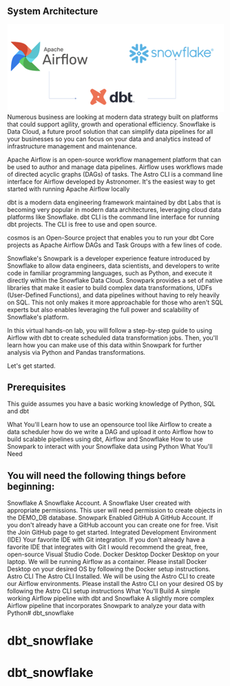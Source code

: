 
## System Architecture
![system_architecture.png](assets%2Farchitecture.png)
Numerous business are looking at modern data strategy built on platforms that could support agility, growth and operational efficiency. Snowflake is Data Cloud, a future proof solution that can simplify data pipelines for all your businesses so you can focus on your data and analytics instead of infrastructure management and maintenance.

Apache Airflow is an open-source workflow management platform that can be used to author and manage data pipelines. Airflow uses workflows made of directed acyclic graphs (DAGs) of tasks. The Astro CLI is a command line interface for Airflow developed by Astronomer. It's the easiest way to get started with running Apache Airflow locally

dbt is a modern data engineering framework maintained by dbt Labs that is becoming very popular in modern data architectures, leveraging cloud data platforms like Snowflake. dbt CLI is the command line interface for running dbt projects. The CLI is free to use and open source.

cosmos is an Open-Source project that enables you to run your dbt Core projects as Apache Airflow DAGs and Task Groups with a few lines of code.

Snowflake's Snowpark is a developer experience feature introduced by Snowflake to allow data engineers, data scientists, and developers to write code in familiar programming languages, such as Python, and execute it directly within the Snowflake Data Cloud. Snowpark provides a set of native libraries that make it easier to build complex data transformations, UDFs (User-Defined Functions), and data pipelines without having to rely heavily on SQL. This not only makes it more approachable for those who aren't SQL experts but also enables leveraging the full power and scalability of Snowflake's platform.

In this virtual hands-on lab, you will follow a step-by-step guide to using Airflow with dbt to create scheduled data transformation jobs. Then, you'll learn how you can make use of this data within Snowpark for further analysis via Python and Pandas transformations.

Let's get started.

## **Prerequisites**

This guide assumes you have a basic working knowledge of Python, SQL and dbt

What You'll Learn
how to use an opensource tool like Airflow to create a data scheduler
how do we write a DAG and upload it onto Airflow
how to build scalable pipelines using dbt, Airflow and Snowflake
How to use Snowpark to interact with your Snowflake data using Python
What You'll Need

## **You will need the following things before beginning:**

Snowflake
A Snowflake Account.
A Snowflake User created with appropriate permissions. This user will need permission to create objects in the DEMO_DB database.
Snowpark Enabled
GitHub
A GitHub Account. If you don't already have a GitHub account you can create one for free. Visit the Join GitHub page to get started.
Integrated Development Environment (IDE)
Your favorite IDE with Git integration. If you don't already have a favorite IDE that integrates with Git I would recommend the great, free, open-source Visual Studio Code.
Docker Desktop
Docker Desktop on your laptop. We will be running Airflow as a container. Please install Docker Desktop on your desired OS by following the Docker setup instructions.
Astro CLI
The Astro CLI Installed. We will be using the Astro CLI to create our Airflow environments. Please install the Astro CLI on your desired OS by following the Astro CLI setup instructions
What You'll Build
A simple working Airflow pipeline with dbt and Snowflake
A slightly more complex Airflow pipeline that incorporates Snowpark to analyze your data with Python# dbt_snowflake
# dbt_snowflake
# dbt_snowflake
